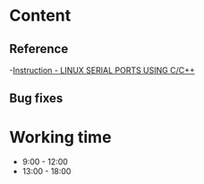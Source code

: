 # Content  
## Reference
-[Instruction - LINUX SERIAL PORTS USING C/C++](https://blog.mbedded.ninja/programming/operating-systems/linux/linux-serial-ports-using-c-cpp/)   

## Bug fixes  
# Working time  
- 9:00 - 12:00   
- 13:00 - 18:00